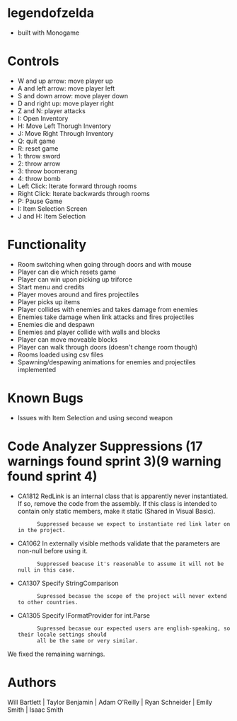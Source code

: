 # legendofzelda
- built with Monogame

# Controls
- W and up arrow: move player up
- A and left arrow: move player left
- S and down arrow: move player down
- D and right up: move player right
- Z and N: player attacks
- I: Open Inventory
- H: Move Left Thorugh Inventory
- J: Move Right Through Inventory
- Q: quit game
- R: reset game
- 1: throw sword
- 2: throw arrow
- 3: throw boomerang
- 4: throw bomb
- Left Click: Iterate forward through rooms
- Right Click: Iterate backwards through rooms
- P: Pause Game
- I: Item Selection Screen
- J and H: Item Selection

# Functionality
- Room switching when going through doors and with mouse
- Player can die which resets game
- Player can win upon picking up triforce
- Start menu and credits
- Player moves around and fires projectiles
- Player picks up items
- Player collides with enemies and takes damage from enemies
- Enemies take damage when link attacks and fires projectiles
- Enemies die and despawn
- Enemies and player collide with walls and blocks
- Player can move moveable blocks
- Player can walk through doors (doesn't change room though)
- Rooms loaded using csv files
- Spawning/despawing animations for enemies and projectiles implemented

# Known Bugs
- Issues with Item Selection and using second weapon

# Code Analyzer Suppressions (17 warnings found sprint 3)(9 warning found sprint 4)
- CA1812	RedLink is an internal class that is apparently never instantiated. If so, remove the code from the assembly. 
            If this class is intended to contain only static members, make it static (Shared in Visual Basic).

            Suppressed because we expect to instantiate red link later on in the project.

- CA1062	In externally visible methods validate that the parameters are non-null before using it.

            Suppressed beacuse it's reasonable to assume it will not be null in this case.

- CA1307    Specify StringComparison

            Supressed becasue the scope of the project will never extend to other countries.

- CA1305    Specify IFormatProvider for int.Parse

            Supressed becasue our expected users are english-speaking, so their locale settings should
            all be the same or very similar.

We fixed the remaining warnings.

# Authors
Will Bartlett | Taylor Benjamin | Adam O'Reilly | Ryan Schneider | Emily Smith | Isaac Smith
